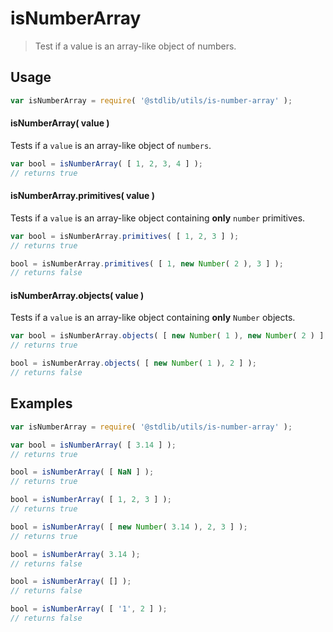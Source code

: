 # isNumberArray

> Test if a value is an array-like object of numbers.


<section class="usage">

## Usage

``` javascript
var isNumberArray = require( '@stdlib/utils/is-number-array' );
```

#### isNumberArray( value )

Tests if a `value` is an array-like object of `numbers`.

``` javascript
var bool = isNumberArray( [ 1, 2, 3, 4 ] );
// returns true
```

#### isNumberArray.primitives( value )

Tests if a `value` is an array-like object containing __only__ `number` primitives.

<!-- eslint-disable no-new-wrappers -->

``` javascript
var bool = isNumberArray.primitives( [ 1, 2, 3 ] );
// returns true

bool = isNumberArray.primitives( [ 1, new Number( 2 ), 3 ] );
// returns false
```

#### isNumberArray.objects( value )

Tests if a `value` is an array-like object containing __only__ `Number` objects.

<!-- eslint-disable no-new-wrappers -->

``` javascript
var bool = isNumberArray.objects( [ new Number( 1 ), new Number( 2 ) ] );
// returns true

bool = isNumberArray.objects( [ new Number( 1 ), 2 ] );
// returns false
```

</section>

<!-- /.usage -->


<section class="examples">

## Examples

<!-- eslint-disable no-new-wrappers -->

``` javascript
var isNumberArray = require( '@stdlib/utils/is-number-array' );

var bool = isNumberArray( [ 3.14 ] );
// returns true

bool = isNumberArray( [ NaN ] );
// returns true

bool = isNumberArray( [ 1, 2, 3 ] );
// returns true

bool = isNumberArray( [ new Number( 3.14 ), 2, 3 ] );
// returns true

bool = isNumberArray( 3.14 );
// returns false

bool = isNumberArray( [] );
// returns false

bool = isNumberArray( [ '1', 2 ] );
// returns false
```

</section>

<!-- /.examples -->


<section class="links">

</section>

<!-- /.links -->
